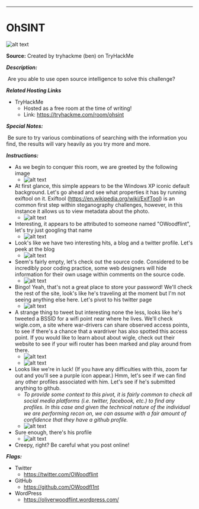 ****

# OhSINT

![alt text](https://i.imgur.com/Gwd93aS.png)

**Source:** Created by tryhackme (ben) on TryHackMe

***Description:***

​	Are you able to use open source intelligence to solve this challenge?

***Related Hosting Links***

- TryHackMe
  - Hosted as a free room at the time of writing!
  - Link: https://tryhackme.com/room/ohsint

***Special Notes:***

​	Be sure to try various combinations of searching with the information you find, the results will vary heavily as you try more and more. 



***Instructions:*** 

- As we begin to conquer this room, we are greeted by the following image
  - ![alt text](https://i.imgur.com/EGk5v7K.jpg)
- At first glance, this simple appears to be the Windows XP iconic default background. Let's go ahead and see what properties it has by running exiftool on it. Exiftool (https://en.wikipedia.org/wiki/ExifTool) is an common first step within steganography challenges, however, in this instance it allows us to view metadata about the photo.
  - ![alt text](https://i.imgur.com/NaeWtHV.png)
- Interesting, it appears to be attributed to someone named "OWoodflint", let's try just googling that name
  - ![alt text](https://i.imgur.com/VIav4JR.png)
- Look's like we have two interesting hits, a blog and a twitter profile. Let's peek at the blog
  - ![alt text](https://i.imgur.com/9XZDX3w.png)
- Seem's fairly empty, let's check out the source code. Considered to be incredibly poor coding practice, some web designers will hide information for their own usage within comments on the source code. 
  - ![alt text](https://i.imgur.com/Xehh8p6.png)
- Bingo! Yeah, that's not a great place to store your password! We'll check the rest of the site, look's like he's traveling at the moment but I'm not seeing anything else here. Let's pivot to his twitter page
  - ![alt text](https://i.imgur.com/uDChtv5.png)
- A strange thing to tweet but interesting none the less, looks like he's tweeted a BSSID for a wifi point near where he lives. We'll check wigle.com, a site where war-drivers can share observed access points, to see if there's a chance that a wardriver has also spotted this access point. If you would like to learn about about wigle, check out their website to see if your wifi router has been marked and play around from there.
  - ![alt text](https://i.imgur.com/vI5C0L3.png)
  - ![alt text](https://i.imgur.com/TyOKXSl.png)
- Looks like we're in luck! (If you have any difficulties with this, zoom far out and you'll see a purple icon appear.)  Hmm, let's see if we can find any other profiles associated with him. Let's see if he's submitted anything to github.
  - *To provide some context to this pivot, it is fairly common to check all social media platforms (i.e. twitter, facebook, etc.) to find any profiles. In this case and given the technical nature of the individual we are performing recon on, we can assume with a fair amount of confidence that they have a github profile.*
  - ![alt text](https://i.imgur.com/6RS4deH.png)
- Sure enough, there's his profile
  - ![alt text](https://i.imgur.com/O1JYega.png)
- Creepy, right? Be careful what you post online!







***Flags:***

- Twitter
  - <https://twitter.com/OWoodflint>
- GitHub
  - <https://github.com/OWoodfl1nt>
- WordPress
  - <https://oliverwoodflint.wordpress.com/>
